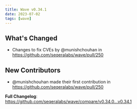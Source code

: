 ```yaml
---
title: Wave v0.34.1
date: 2023-07-02
tags: [wave]
---
```


## What's Changed
* Changes to fix CVEs by @munishchouhan in https://github.com/seqeralabs/wave/pull/250

## New Contributors
* @munishchouhan made their first contribution in https://github.com/seqeralabs/wave/pull/250

**Full Changelog**: https://github.com/seqeralabs/wave/compare/v0.34.0...v0.34.1
